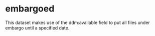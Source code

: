 embargoed
=========

This dataset makes use of the ddm:available field to put all files under embargo until a specified date.